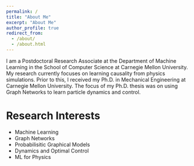 ```yaml
---
permalink: /
title: "About Me"
excerpt: "About Me"
author_profile: true
redirect_from: 
  - /about/
  - /about.html
---
```

I am a Postdoctoral Research Associate at the Department of Machine Learning in the School of Computer Science at Carnegie Mellon University. My research currently focuses on learning causality from physics simulations. Prior to this, I received my Ph.D. in Mechanical Engineering at Carnegie Mellon University. The focus of my Ph.D. thesis was on using Graph Networks to learn particle dynamics and control. 

Research Interests
=======
* Machine Learning
* Graph Networks
* Probabilisitic Graphical Models
* Dynamics and Optimal Control
* ML for Physics

